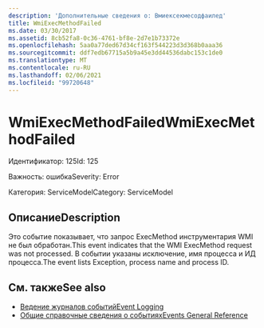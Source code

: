 ```yaml
---
description: 'Дополнительные сведения о: Вмиексекмесодфаилед'
title: WmiExecMethodFailed
ms.date: 03/30/2017
ms.assetid: 8cb52fa8-0c36-4761-bf8e-2d7e1b73372e
ms.openlocfilehash: 5aa0a77ded67d34cf163f544223d3d368b0aaa36
ms.sourcegitcommit: ddf7edb67715a5b9a45e3dd44536dabc153c1de0
ms.translationtype: MT
ms.contentlocale: ru-RU
ms.lasthandoff: 02/06/2021
ms.locfileid: "99720648"
---
```

# <a name="wmiexecmethodfailed"></a><span data-ttu-id="29248-103">WmiExecMethodFailed</span><span class="sxs-lookup"><span data-stu-id="29248-103">WmiExecMethodFailed</span></span>

<span data-ttu-id="29248-104">Идентификатор: 125</span><span class="sxs-lookup"><span data-stu-id="29248-104">Id: 125</span></span>  
  
 <span data-ttu-id="29248-105">Важность: ошибка</span><span class="sxs-lookup"><span data-stu-id="29248-105">Severity: Error</span></span>  
  
 <span data-ttu-id="29248-106">Категория: ServiceModel</span><span class="sxs-lookup"><span data-stu-id="29248-106">Category: ServiceModel</span></span>  
  
## <a name="description"></a><span data-ttu-id="29248-107">Описание</span><span class="sxs-lookup"><span data-stu-id="29248-107">Description</span></span>  

 <span data-ttu-id="29248-108">Это событие показывает, что запрос ExecMethod инструментария WMI не был обработан.</span><span class="sxs-lookup"><span data-stu-id="29248-108">This event indicates that the WMI ExecMethod request was not processed.</span></span> <span data-ttu-id="29248-109">В событии указаны исключение, имя процесса и ИД процесса.</span><span class="sxs-lookup"><span data-stu-id="29248-109">The event lists Exception, process name and process ID.</span></span>  
  
## <a name="see-also"></a><span data-ttu-id="29248-110">См. также</span><span class="sxs-lookup"><span data-stu-id="29248-110">See also</span></span>

- [<span data-ttu-id="29248-111">Ведение журналов событий</span><span class="sxs-lookup"><span data-stu-id="29248-111">Event Logging</span></span>](index.md)
- [<span data-ttu-id="29248-112">Общие справочные сведения о событиях</span><span class="sxs-lookup"><span data-stu-id="29248-112">Events General Reference</span></span>](events-general-reference.md)
